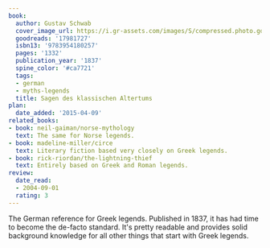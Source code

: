 ```yaml
---
book:
  author: Gustav Schwab
  cover_image_url: https://i.gr-assets.com/images/S/compressed.photo.goodreads.com/books/1369652042l/17981727._SX98_.jpg
  goodreads: '17981727'
  isbn13: '9783954180257'
  pages: '1332'
  publication_year: '1837'
  spine_color: '#ca7721'
  tags:
  - german
  - myths-legends
  title: Sagen des klassischen Altertums
plan:
  date_added: '2015-04-09'
related_books:
- book: neil-gaiman/norse-mythology
  text: The same for Norse legends.
- book: madeline-miller/circe
  text: Literary fiction based very closely on Greek legends.
- book: rick-riordan/the-lightning-thief
  text: Entirely based on Greek and Roman legends.
review:
  date_read:
  - 2004-09-01
  rating: 3
---
```

The German reference for Greek legends. Published in 1837, it has had time to become the de-facto standard. It's pretty
readable and provides solid background knowledge for all other things that start with Greek legends.
